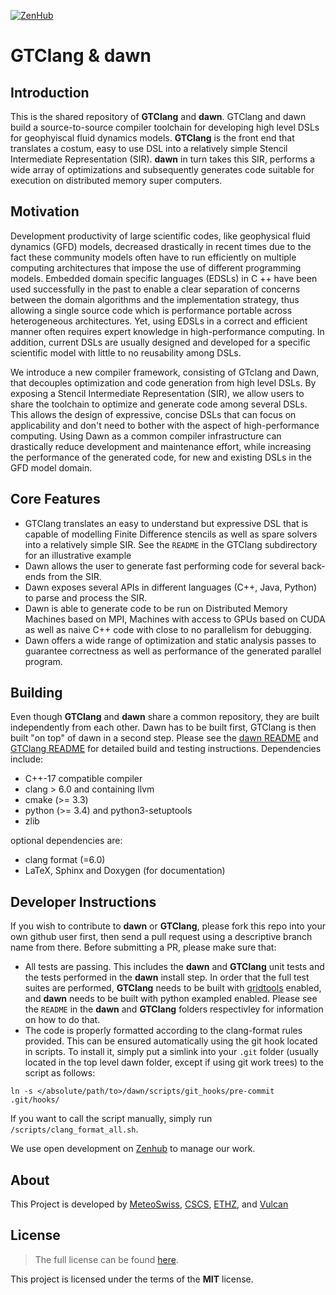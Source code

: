 <a href="https://app.zenhub.com/workspaces/dawn-5db41ac773e8f70001d9e352/board?repos=104239379"><img src="//dxssrr2j0sq4w.cloudfront.net/3.2.0/img/external/zenhub-badge.png" alt="ZenHub"></a>

GTClang & dawn
===========

## Introduction

This is the shared repository of **GTClang** and **dawn**. GTClang and dawn build a source-to-source compiler toolchain for developing high level DSLs for geophyiscal fluid dynamics models. **GTClang** is the front end that translates a costum, easy to use DSL into a relatively simple Stencil Intermediate Representation (SIR). **dawn** in turn takes this SIR, performs a wide array of optimizations and subsequently generates code suitable for execution on distributed memory super computers.

## Motivation

Development productivity of large scientific codes, like geophysical fluid dynamics (GFD) models, decreased drastically in recent times due to the fact these community models often have to run efficiently on multiple computing architectures that impose the use of different programming models. Embedded domain specific languages (EDSLs) in C ++ have been used successfully in the past to enable a clear separation of concerns between the domain algorithms and the implementation strategy, thus allowing a single source code which is performance portable across heterogeneous architectures. Yet, using EDSLs in a correct and efficient manner often requires expert knowledge in high-performance computing. In addition, current DSLs are usually designed and developed for a specific scientific model with little to no reusability among DSLs.

We introduce a new compiler framework, consisting of GTclang and Dawn, that decouples optimization and code generation from high level DSLs. By exposing a Stencil Intermediate Representation (SIR), we allow users to share the toolchain to optimize and generate code among several DSLs. This allows the design of expressive, concise DSLs that can focus on applicability and don't need to bother with the aspect of high-performance computing. Using Dawn as a common compiler infrastructure can drastically reduce development and maintenance effort, while increasing the performance of the generated code, for new and existing DSLs in the GFD model domain.

## Core Features

* GTClang translates an easy to understand but expressive DSL that is capable of modelling Finite Difference stencils as well as spare solvers into a relatively simple SIR. See the `README` in the GTClang subdirectory for an illustrative example
* Dawn allows the user to generate fast performing code for several back-ends from the SIR.
* Dawn exposes several APIs in different languages (C++, Java, Python) to parse and process the SIR. 
* Dawn is able to generate code to be run on Distributed Memory Machines based on MPI, Machines with access to GPUs based on CUDA as well as naive C++ code with close to no parallelism for debugging.
* Dawn offers a wide range of optimization and static analysis passes to guarantee correctness as well as performance of the generated parallel program.

## Building

Even though **GTClang** and **dawn** share a common repository, they are built independently from each other. Dawn has to be built first, GTClang is then built "on top" of dawn in a second step. Please see the [dawn README](https://github.com/MeteoSwiss-APN/dawn/blob/master/dawn/README.md) and [GTClang README](https://github.com/MeteoSwiss-APN/dawn/blob/master/dawn/README.md) for detailed build and testing instructions. Dependencies include: 

* C++-17 compatible compiler
* clang > 6.0 and containing llvm
* cmake (>= 3.3)
* python (>= 3.4) and python3-setuptools
* zlib 

optional dependencies are:

* clang format (=6.0) 
* LaTeX, Sphinx and Doxygen (for documentation)

## Developer Instructions

If you wish to contribute to **dawn** or **GTClang**, please fork this repo into your own github user first, then send a pull request using a descriptive branch name from there. Before submitting a PR, please make sure that:
* All tests are passing. This includes the **dawn** and **GTClang** unit tests and the tests performed in the **dawn** install step. In order that the full test suites are performed, **GTClang** needs to be built with [gridtools](https://github.com/GridTools/gridtools) enabled, and **dawn** needs to be built with python exampled enabled. Please see the `README` in the **dawn** and **GTClang** folders respectivley for information on how to do that.
* The code is properly formatted according to the clang-format rules provided. This can be ensured automatically using the git hook located in scripts. To install it, simply put a simlink into your `.git` folder (usually located in the top level dawn folder, except if using git work trees) to the script as follows:

```
ln -s </absolute/path/to>/dawn/scripts/git_hooks/pre-commit .git/hooks/
```

If you want to call the script manually, simply run `/scripts/clang_format_all.sh`.

We use open development on [Zenhub](https://app.zenhub.com/workspaces/dawn-5db41ac773e8f70001d9e352/board?repos=104239379) to manage our work.

## About

This Project is developed by [MeteoSwiss](https://www.meteoswiss.admin.ch/), [CSCS](https://www.cscs.ch/), [ETHZ](https://ethz.ch/), and [Vulcan](https://vulcan.com/)

## License

> The full license can be found [here](https://opensource.org/licenses/MIT).

This project is licensed under the terms of the **MIT** license.
